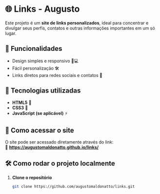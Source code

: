 # 🌐 Links - Augusto

Este projeto é um **site de links personalizados**, ideal para concentrar e divulgar seus perfis, contatos e outras informações importantes em um só lugar.

## 🚀 Funcionalidades
- Design simples e responsivo 📱💻
- Fácil personalização 🛠️
- Links diretos para redes sociais e contatos 🔗

## 🔧 Tecnologias utilizadas
- **HTML5** 📄
- **CSS3** 🎨
- **JavaScript (se aplicável)** ⚡

## 📌 Como acessar o site
O site pode ser acessado diretamente através do link:  
🔗 **https://augustomaldonatto.github.io/links/**

## 🛠 Como rodar o projeto localmente
1. **Clone o repositório**  
   ```bash
   git clone https://github.com/augustomaldonatto/links.git
